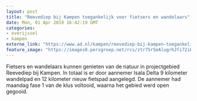 ```yaml
---
layout: post
title: "Reevediep bij Kampen toegankelijk voor fietsers en wandelaars"
date: Mon, 01 Apr 2019 16:42:19 GMT
categories: 
- overijssel 
- kampen 
externe_link: "https://www.ad.nl/kampen/reevediep-bij-kampen-toegankelijk-voor-fietsers-en-wandelaars~ae37d4ce/"
feature_image: "https://images0.persgroep.net/rcs/ztr7Sr5eAlugrhJfi72iKEiHz9Y/diocontent/143407220/_fitwidth/400/?appId=21791a8992982cd8da851550a453bd7f&quality=0.7"
---
```


Fietsers en wandelaars kunnen genieten van de natuur in projectgebied Reevediep bij Kampen. In totaal is er door aannemer Isala Delta 9 kilometer wandelpad en 12 kilometer nieuw fietspad aangelegd. De aannemer had maandag fase 1 van de klus voltooid, waarna het gebied werd open gegooid.
